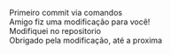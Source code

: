 Primeiro commit via comandos  
Amigo fiz uma modificação para você!  
Modifiquei no repositorio  
Obrigado pela modificação, até a proxima

